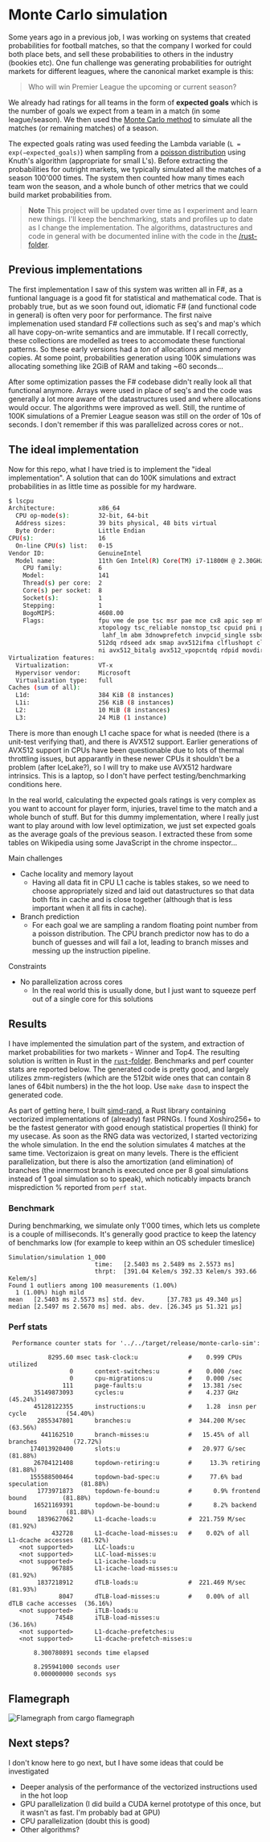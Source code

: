 # Monte Carlo simulation

Some years ago in a previous job, I was working on systems that created probabilities for football matches, so that the company I worked for could both
place bets, and sell these probabilities to others in the industry (bookies etc). One fun challenge was generating probabilities for outright markets for different leagues,
where the canonical market example is this:

> Who will win Premier League the upcoming or current season?

We already had ratings for all teams in the form of **expected goals** which is the number of goals we expect from a team in a match (in some league/season).
We then used the [Monte Carlo method](https://en.wikipedia.org/wiki/Monte_Carlo_method) to simulate all the matches (or remaining matches) of a season.

The expected goals rating was used feeding the Lambda variable (`L = exp(−expected_goals)`) when sampling from a [poisson distribution](https://en.wikipedia.org/wiki/Poisson_distribution) using Knuth's algorithm (appropriate for small L's). Before extracting the probabilities for outright markets, we typically simulated all the matches of a season 100'000 times. The system then counted how many times each team won the season, and a whole bunch of other metrics that we could build market probabilities from.

> **Note**
> This project will be updated over time as I experiment and learn new things. I'll keep the benchmarking, stats and profiles up to date as I change the implementation. The algorithms, datastructures and code in general with be documented inline with the code in the [/rust-folder](/monte-carlo-sim/rust/).

## Previous implementations

The first implementation I saw of this system was written all in F#, as a funtional language is a good fit for statistical and mathematical code. That is probably true, but as we soon found out, idiomatic F# (and functional code in general) is often very poor for performance. The first naive implemenation used standard F# collections such as seq's and map's which all have copy-on-write semantics and are immutable. If I recall correctly, these collections are modelled as trees to accomodate these functional patterns. So these early versions had a _ton_ of allocations and memory copies. At some point, probabilities generation using 100K simulations was allocating something like 2GiB of RAM and taking ~60 seconds...

After some optimization passes the F# codebase didn't really look all that functional anymore. Arrays were used in place of seq's and the code was generally a lot more aware of the datastructures used and where allocations would occur. The algorithms were improved as well. Still, the runtime of 100K simulations of a Premier League season was still on the order of 10s of seconds. I don't remember if this was parallelized across cores or not..

## The ideal implementation

Now for this repo, what I have tried is to implement the "ideal implementation".
A solution that can do 100K simulations and extract probabilities in as little time as possible for my hardware.

```bash
$ lscpu
Architecture:            x86_64
  CPU op-mode(s):        32-bit, 64-bit
  Address sizes:         39 bits physical, 48 bits virtual
  Byte Order:            Little Endian
CPU(s):                  16
  On-line CPU(s) list:   0-15
Vendor ID:               GenuineIntel
  Model name:            11th Gen Intel(R) Core(TM) i7-11800H @ 2.30GHz
    CPU family:          6
    Model:               141
    Thread(s) per core:  2
    Core(s) per socket:  8
    Socket(s):           1
    Stepping:            1
    BogoMIPS:            4608.00
    Flags:               fpu vme de pse tsc msr pae mce cx8 apic sep mtrr pge mca cmov pat pse36 clflush mmx fxsr sse sse2 ss ht syscall nx pdpe1gb rdtscp lm constant_tsc arch_perfmon rep_good nopl
                         xtopology tsc_reliable nonstop_tsc cpuid pni pclmulqdq vmx ssse3 fma cx16 pdcm pcid sse4_1 sse4_2 x2apic movbe popcnt tsc_deadline_timer aes xsave avx f16c rdrand hypervisor
                          lahf_lm abm 3dnowprefetch invpcid_single ssbd ibrs ibpb stibp ibrs_enhanced tpr_shadow vnmi ept vpid ept_ad fsgsbase tsc_adjust bmi1 avx2 smep bmi2 erms invpcid avx512f avx
                         512dq rdseed adx smap avx512ifma clflushopt clwb avx512cd sha_ni avx512bw avx512vl xsaveopt xsavec xgetbv1 xsaves avx512vbmi umip avx512_vbmi2 gfni vaes vpclmulqdq avx512_vn
                         ni avx512_bitalg avx512_vpopcntdq rdpid movdiri movdir64b fsrm avx512_vp2intersect flush_l1d arch_capabilities
Virtualization features:
  Virtualization:        VT-x
  Hypervisor vendor:     Microsoft
  Virtualization type:   full
Caches (sum of all):
  L1d:                   384 KiB (8 instances)
  L1i:                   256 KiB (8 instances)
  L2:                    10 MiB (8 instances)
  L3:                    24 MiB (1 instance)
```

There is more than enough L1 cache space for what is needed (there is a unit-test verifying that), and there is AVX512 support. Earlier generations of AVX512 support in CPUs have been questionable due to lots of thermal throttling issues, but apparantly in these newer CPUs it shouldn't be a problem (after IceLake?), so I will try to make use AVX512 hardware intrinsics. This is a laptop, so I don't have perfect testing/benchmarking conditions here.

In the real world, calculating the expected goals ratings is very complex as you want to account for player form, injuries, travel time to the match and a whole bunch of stuff. But for this dummy implementation, where I really just want to play around with low level optimization, we just set expected goals as the average goals of the previous season. I extracted these from some tables on Wikipedia using some JavaScript in the chrome inspector...

Main challenges
* Cache locality and memory layout
  * Having all data fit in CPU L1 cache is tables stakes, so we need to choose appropriately sized and laid out datastructures so that data both fits in cache and is close together (although that is less important when it all fits in cache).
* Branch prediction
  * For each goal we are sampling a random floating point number from a poisson distribution. The CPU branch predictor now has to do a bunch of guesses and will fail a lot, leading to branch misses and messing up the instruction pipeline.

Constraints
* No parallelization across cores
  * In the real world this is usually done, but I just want to squeeze perf out of a single core for this solutions

## Results

I have implemented the simulation part of the system, and extraction of market probabilities for two markets - Winner and Top4.
The resulting solution is written in Rust in the [`rust`-folder](/monte-carlo-sim/rust/).
Benchmarks and perf counter stats are reported below. The generated code is pretty good,
and largely utilizes zmm-registers (which are the 512bit wide ones that can contain 8 lanes of 64bit numbers) in the the hot loop.
Use `make dasm` to inspect the generated code.

As part of getting here, I built [simd-rand](https://github.com/martinothamar/simd-rand), a Rust library containing
vectorized implementations of (already) fast PRNGs. I found Xoshiro256+ to be the fastest generator with good enough statistical properties (I think)
for my usecase. As soon as the RNG data was vectorized, I started vectorizing the whole simulation.
In the end the solution simulates 4 matches at the same time. Vectorizaion is great on many levels. There is the efficient parallelization, but there is also the
amortization (and elimination) of branches (the innermost branch is executed once per 8 goal simulations instead of 1 goal simulation so to speak),
which noticably impacts branch misprediction % reported from `perf stat`.

### Benchmark

During benchmarking, we simulate only 1'000 times, which lets us complete is a couple of milliseconds.
It's generally good practice to keep the latency of benchmarks low (for example to keep within an OS scheduler timeslice)

```
Simulation/simulation 1_000
                        time:   [2.5403 ms 2.5489 ms 2.5573 ms]
                        thrpt:  [391.04 Kelem/s 392.33 Kelem/s 393.66 Kelem/s]
Found 1 outliers among 100 measurements (1.00%)
  1 (1.00%) high mild
mean   [2.5403 ms 2.5573 ms] std. dev.      [37.783 µs 49.340 µs]
median [2.5497 ms 2.5670 ms] med. abs. dev. [26.345 µs 51.321 µs]
```

### Perf stats

```
 Performance counter stats for '../../target/release/monte-carlo-sim':

           8295.60 msec task-clock:u              #    0.999 CPUs utilized
                 0      context-switches:u        #    0.000 /sec
                 0      cpu-migrations:u          #    0.000 /sec
               111      page-faults:u             #   13.381 /sec
       35149873093      cycles:u                  #    4.237 GHz                      (45.24%)
       45128122355      instructions:u            #    1.28  insn per cycle           (54.40%)
        2855347801      branches:u                #  344.200 M/sec                    (63.56%)
         441162510      branch-misses:u           #   15.45% of all branches          (72.72%)
      174013920400      slots:u                   #   20.977 G/sec                    (81.88%)
       26704121408      topdown-retiring:u        #     13.3% retiring                (81.88%)
      155588500464      topdown-bad-spec:u        #     77.6% bad speculation         (81.88%)
        1773971873      topdown-fe-bound:u        #      0.9% frontend bound          (81.88%)
       16521169391      topdown-be-bound:u        #      8.2% backend bound           (81.88%)
        1839627062      L1-dcache-loads:u         #  221.759 M/sec                    (81.92%)
            432728      L1-dcache-load-misses:u   #    0.02% of all L1-dcache accesses  (81.92%)
   <not supported>      LLC-loads:u
   <not supported>      LLC-load-misses:u
   <not supported>      L1-icache-loads:u
            967885      L1-icache-load-misses:u                                       (81.92%)
        1837218912      dTLB-loads:u              #  221.469 M/sec                    (81.93%)
              8047      dTLB-load-misses:u        #    0.00% of all dTLB cache accesses  (36.16%)
   <not supported>      iTLB-loads:u
             74548      iTLB-load-misses:u                                            (36.16%)
   <not supported>      L1-dcache-prefetches:u
   <not supported>      L1-dcache-prefetch-misses:u

       8.300780891 seconds time elapsed

       8.295941000 seconds user
       0.000000000 seconds sys
```

## Flamegraph

![Flamegraph from `cargo flamegraph`](/monte-carlo-sim/rust/flamegraph.svg)

## Next steps?

I don't know here to go next, but I have some ideas that could be investigated

* Deeper analysis of the performance of the vectorized instructions used in the hot loop
* GPU parallelization (I did build a CUDA kernel prototype of this once, but it wasn't as fast. I'm probably bad at GPU)
* CPU parallelization (doubt this is good)
* Other algorithms?
